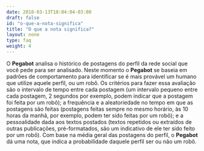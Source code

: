 ```yaml
---
date: 2018-03-13T18:04:04-03:00
draft: false
id: "o-que-a-nota-significa"
title: "O que a nota significa?"
layout: none
type: faq
weight: 4
---
```

O **Pegabot** analisa o histórico de postagens do perfil da rede social que você pede para ser analisado. Neste momento o **Pegabot** se baseia em padrões de comportamento para identificar se é mais provável um humano que utilize aquele perfil, ou um robô. Os critérios para fazer essa avaliação são o intervalo de tempo entre cada postagem (um intervalo pequeno entre cada postagem, 2 segundos por exemplo, podem indicar que a postagem foi feita por um robô); a frequência e a aleatoriedade no tempo em que as postagens são feitas (postagens feitas sempre no mesmo horário, às 10 horas da manhã, por exemplo, podem ter sido feitas por um robô); e a pessoalidade dada aos textos postados (textos repetidos ou extraídos de outras publicações, pré-formatados, são um indicativo de ele ter sido feito por um robô). Com base na média geral das postagens do perfil, o **Pegabot** dá uma nota, que indica a probabilidade daquele perfil ser ou não um robô.
